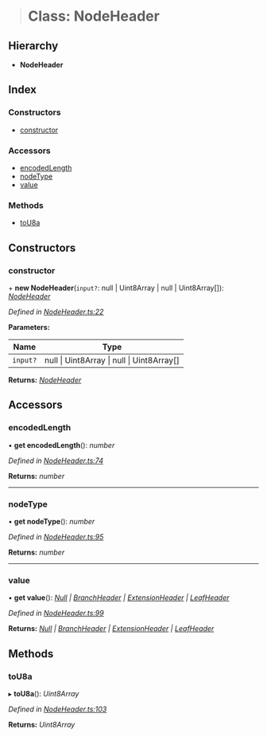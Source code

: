 > # Class: NodeHeader

## Hierarchy

* **NodeHeader**

## Index

### Constructors

* [constructor](_nodeheader_.nodeheader.md#constructor)

### Accessors

* [encodedLength](_nodeheader_.nodeheader.md#encodedlength)
* [nodeType](_nodeheader_.nodeheader.md#nodetype)
* [value](_nodeheader_.nodeheader.md#value)

### Methods

* [toU8a](_nodeheader_.nodeheader.md#tou8a)

## Constructors

###  constructor

\+ **new NodeHeader**(`input?`: null | Uint8Array | null | Uint8Array[]): *[NodeHeader](_nodeheader_.nodeheader.md)*

*Defined in [NodeHeader.ts:22](https://github.com/polkadot-js/common/blob/9a4938b/packages/trie-codec/src/NodeHeader.ts#L22)*

**Parameters:**

Name | Type |
------ | ------ |
`input?` | null \| Uint8Array \| null \| Uint8Array[] |

**Returns:** *[NodeHeader](_nodeheader_.nodeheader.md)*

## Accessors

###  encodedLength

• **get encodedLength**(): *number*

*Defined in [NodeHeader.ts:74](https://github.com/polkadot-js/common/blob/9a4938b/packages/trie-codec/src/NodeHeader.ts#L74)*

**Returns:** *number*

___

###  nodeType

• **get nodeType**(): *number*

*Defined in [NodeHeader.ts:95](https://github.com/polkadot-js/common/blob/9a4938b/packages/trie-codec/src/NodeHeader.ts#L95)*

**Returns:** *number*

___

###  value

• **get value**(): *[Null](../modules/_nodeheader_.md#null) | [BranchHeader](../modules/_nodeheader_.md#branchheader) | [ExtensionHeader](../modules/_nodeheader_.md#extensionheader) | [LeafHeader](../modules/_nodeheader_.md#leafheader)*

*Defined in [NodeHeader.ts:99](https://github.com/polkadot-js/common/blob/9a4938b/packages/trie-codec/src/NodeHeader.ts#L99)*

**Returns:** *[Null](../modules/_nodeheader_.md#null) | [BranchHeader](../modules/_nodeheader_.md#branchheader) | [ExtensionHeader](../modules/_nodeheader_.md#extensionheader) | [LeafHeader](../modules/_nodeheader_.md#leafheader)*

## Methods

###  toU8a

▸ **toU8a**(): *Uint8Array*

*Defined in [NodeHeader.ts:103](https://github.com/polkadot-js/common/blob/9a4938b/packages/trie-codec/src/NodeHeader.ts#L103)*

**Returns:** *Uint8Array*